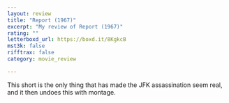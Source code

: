 ```yaml
---
layout: review
title: "Report (1967)"
excerpt: "My review of Report (1967)"
rating: ""
letterboxd_url: https://boxd.it/8KgkcB
mst3k: false
rifftrax: false
category: movie_review

---
```


This short is the only thing that has made the JFK assassination seem real, and it then undoes this with montage.